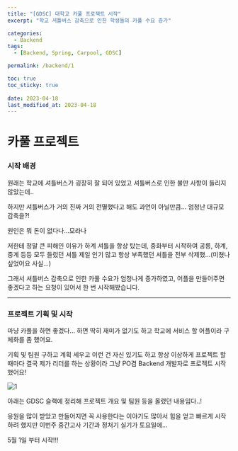 ```yaml
---
title: "[GDSC] 대학교 카풀 프로젝트 시작"
excerpt: "학교 셔틀버스 감축으로 인한 학생들의 카풀 수요 증가"

categories:
  - Backend
tags:
  - [Backend, Spring, Carpool, GDSC]

permalink: /backend/1

toc: true
toc_sticky: true
 
date: 2023-04-18
last_modified_at: 2023-04-18
---
```

# 카풀 프로젝트

### 시작 배경

원래는 학교에 셔틀버스가 굉장히 잘 되어 있었고 셔틀버스로 인한 불만 사항이 들리지 않았는데..

하지만 셔틀버스가 거의 진짜 거의 전멸했다고 해도 과언이 아닐만큼... 엄청난 대규모 감축을?!

원인은 뭐 돈이 없다나...모라나

저한테 정말 큰 피해인 이유가 하계 셔틀을 항상 탔는데, 중화부터 시작하여 공릉, 하계, 중계 등등 모두 들렀던 셔틀 제일 인기 많고 항상 부족했던 셔틀을 전부 삭제했...(미쳤나 싶었어요 사실...)

그래서 셔틀버스 감축으로 인한 카풀 수요가 엄청나게 증가하였고, 어플을 만들어주면 좋겠다고 하는 요청이 있어서 한 번 시작해봤습니다.

---

### 프로젝트 기획 및 시작

마냥 카풀을 하면 좋겠다... 하면 딱히 재미가 없기도 하고 학교에 서비스 할 어플이라 구체화를 좀 했어요.

기획 및 팀원 구하고 계획 세우고 이런 건 자신 있기도 하고 항상 이상하게 프로젝트 할 때마다 결국 제가 리더를 하는 상황이라 그냥 PO겸  Backend 개발자로 프로젝트 시작했어요!

![1](https://jsw6701.github.io/assets/images/posts_img/carpool/1.png)

아래는 GDSC 슬랙에 정리해 프로젝트 개요 및 팀원 등을 올렸던 내용임다..!

응원을 많이 받았고 만들어지면 꼭 사용한다는 이야기도 많아서 힘을 얻고 빠르게 시작하려 했지만 이번주 중간고사 기간과 정처기 실기가 토요일에...

5월 1일 부터 시작!!!

